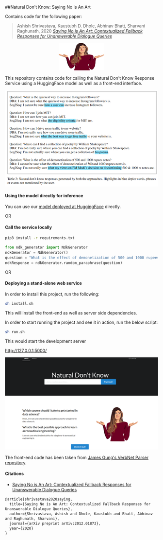 ##Natural Don't Know: Saying No is An Art

Contains code for the following paper:

> Ashish Shrivastava, Kaustubh D. Dhole, Abhinav Bhatt, Sharvani Raghunath, 2020 _[Saying No is An Art: Contextualized Fallback Responses for Unanswerable Dialogue Queries](https://arxiv.org/pdf/2012.01873.pdf)_

<p align="center">
<img src="https://github.com/kaustubhdhole/natural-dont-know/blob/main/dontknow.png" width="150" height="90">
</p>

This repository contains code for calling the Natural Don't Know Response Service using a HuggingFace model as well as a front-end interface.

![Alt text](examples.png?raw=true "Title")

#### Using the model directly for inference
You can use our [model deployed at HuggingFace](https://huggingface.co/ashish-shrivastava/dont-know-response) directly.

OR 
#### Call the service locally
```bash
pip3 install -r requirements.txt
```
```python
from ndk_generator import NdkGenerator
ndkGenerator = NdkGenerator()
question = "What is the effect of demonetization of 500 and 1000 rupees notes?"
ndkResponse = ndkGenerator.random_paraphrase(question)
```

OR 
#### Deploying a stand-alone web service

In order to install this project, run the following: 
```bash
sh install.sh
```
This will install the front-end as well as server side dependencies.


In order to start running the project and see it in action, run the below script: 
```bash
sh run.sh
```
This would start the development server

http://127.0.0.1:5000/ 

![Alt text](front-end.png?raw=true "Title")

The front-end code has been taken from [James Gung's VerbNet Parser repository](https://github.com/jgung/verbnet-parser).

#### Citations

* [Saying No is An Art: Contextualized Fallback Responses for Unanswerable Dialogue Queries](https://arxiv.org/abs/2012.01873)
```bibtext
@article{shrivastava2020saying,
  title={Saying No is An Art: Contextualized Fallback Responses for Unanswerable Dialogue Queries},
  author={Shrivastava, Ashish and Dhole, Kaustubh and Bhatt, Abhinav and Raghunath, Sharvani},
  journal={arXiv preprint arXiv:2012.01873},
  year={2020}
}
```